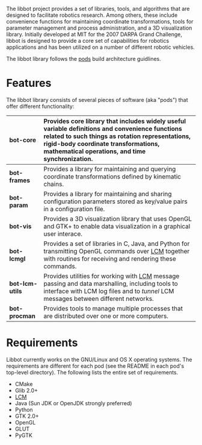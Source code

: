 The libbot project provides a set of libraries, tools, and algorithms that are designed to facilitate robotics research. Among others, these include convenience functions for maintaining coordinate transformations, tools for parameter management and process administration, and a 3D visualization library. Initially developed at MIT for the 2007 DARPA Grand Challenge, libbot is designed to provide a core set of capabilities for robotics applications and has been utilized on a number of different robotic vehicles.

The libbot library follows the <a href='http://sourceforge.net/p/pods/home/Home/'>pods</a> build architecture guidlines.

# Features #

The libbot library consists of several pieces of software (aka "pods") that offer different functionality:

| **bot-core** | Provides core library that includes widely useful variable definitions and convenience functions related to such things as rotation representations, rigid-body coordinate transformations, mathematical operations, and time synchronization. |
|:-------------|:-----------------------------------------------------------------------------------------------------------------------------------------------------------------------------------------------------------------------------------------------|
| **bot-frames** | Provides a library for maintaining and querying coordinate transformations defined by kinematic chains. |
| **bot-param** | Provides a library for maintaining and sharing configuration parameters stored as key/value pairs in a configuration file. |
| **bot-vis** | Provides a 3D visualization library that uses OpenGL and GTK+ to enable data visualization in a graphical user interace. |
| **bot-lcmgl** | Provides a set of libraries in C, Java, and Python for transmitting OpenGL commands over <a href='http://code.google.com/p/lcm/'>LCM</a> together with routines for receiving and rendering these commands. |
| **bot-lcm-utils** | Provides utilities for working with <a href='http://code.google.com/p/lcm/'>LCM</a> message passing and data marshalling, including tools to interface with LCM log files and to _tunnel_ LCM messages between different networks. |
| **bot-procman** | Provides tools to manage multiple processes that are distributed over one or more computers. |

# Requirements #

Libbot currently works on the GNU/Linux and OS X operating systems. The requirements are different for each pod (see the README in each pod's top-level directory). The following lists the entire set of requirements.

  * CMake
  * Glib 2.0+
  * <a href='http://lcm.googlecode.com'>LCM</a>
  * Java (Sun JDK or OpenJDK strongly preferred)
  * Python
  * GTK 2.0+
  * OpenGL
  * GLUT
  * PyGTK